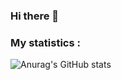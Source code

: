 ### Hi there 👋
### My statistics : <br/>

![Anurag's GitHub stats](https://github-readme-stats.vercel.app/api?username=SkaySoul&show_icons=true&title_color=e00021&bg_color=DEG,6699ff,ffffff)
<!--
**SkaySoul/SkaySoul** is a ✨ _special_ ✨ repository because its `README.md` (this file) appears on your GitHub profile.

Here are some ideas to get you started:

- 🔭 I’m currently working on ...
- 🌱 I’m currently learning ...
- 👯 I’m looking to collaborate on ...
- 🤔 I’m looking for help with ...
- 💬 Ask me about ...
- 📫 How to reach me: ...
- 😄 Pronouns: ...
- ⚡ Fun fact: ...
-->
